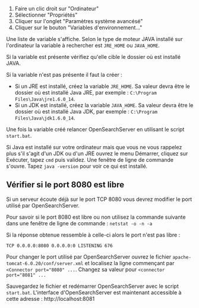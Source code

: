1. Faire un clic droit sur "Ordinateur"
2. Sélectionner "Propriétés"
3. Cliquer sur l'onglet "Paramètres système avancésé"
4. Cliquer sur le bouton "Variables d'environnement..."

Une liste de variable s'affiche. Selon le type de moteur JAVA installé sur l'ordinateur la variable à rechercher est `JRE_HOME` ou `JAVA_HOME`.

Si la variable est présente vérifiez qu'elle cible le dossier où est installé JAVA.

Si la variable n'est pas présente il faut la créer :

* Si un JRE est installé, créez la variable `JRE_HOME`. Sa valeur devra être le dossier où est installé Java JRE, par exemple : `C:\Program Files\Java\jre1.6.0_14`.
* Si un JDK est installé, créez la variable `JAVA_HOME`. Sa valeur devra être le dossier où est installé Java JDK, par exemple : `C:\Program Files\Java\jdk1.6.0_14`.

Une fois la variable créé relancer OpenSearchServer en utilisant le script `start.bat`.

Si Java est installé sur votre ordinateur mais que vous ne vous rappelez plus s'il s'agit d'un JDK ou d'un JRE ouvrez le menu Démarrer, cliquez sur Exécuter, tapez `cmd` puis validez. Une fenêtre de ligne de commande s'ouvre. Tapez `java -version` pour voir ce qui est installé. 


## Vérifier si le port 8080 est libre

Si un serveur écoute déjà sur le port TCP 8080 vous devrez modifier le port utilisé par OpenSearchServer. 

Pour savoir si le port 8080 est libre ou non utilisez la commande suivante dans une fenêtre de ligne de commande : `netstat -o -n -a`

Si la réponse obtenue ressemble à celle-ci alors le port n'est pas libre :

    TCP 0.0.0.0:8080 0.0.0.0:0 LISTENING 676

Pour changer le port utilisé par OpenSearchServer ouvrez le fichier `apache-tomcat-6.0.20/conf/server.xml` et localisez la ligne commençant par `<Connector port="8080" ...`.
Changez sa valeur pour `<connector port="8081" ...`

Sauvegardez le fichier et redémarrer OpenSearchServer avec le script `start.bat`. L'interface d'OpenSearchServer est maintenant accessible à cette adresse : http://localhost:8081